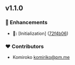 
## v1.1.0


### 🚀 Enhancements

- **🚀:** [Initialization] ([72f4b06](https://github.com/NowaraJS/singleton-manager/commit/72f4b06))

### ❤️ Contributors

- Komiroko <komiriko@pm.me>

